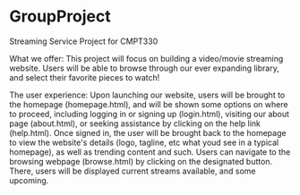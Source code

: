 # GroupProject
Streaming Service Project for CMPT330

What we offer:
This project will focus on building a video/movie streaming website.  Users will be able to browse through our ever expanding library, and select their favorite pieces to watch!  

The user experience:
Upon launching our website, users will be brought to the homepage (homepage.html), and will be shown some options on where to proceed, including logging in or signing up (login.html), visiting our about page (about.html), or seeking assistance by clicking on the help link (help.html).  Once signed in, the user will be brought back to the homepage to view the website's details (logo, tagline, etc what youd see in a typical homepage), as well as trending content and such.  Users can navigate to the browsing webpage (browse.html) by clicking on the designated button.  There, users will be displayed current streams available, and some upcoming.
